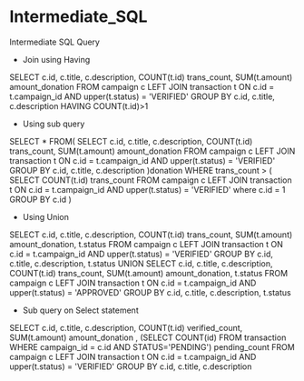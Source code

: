 # Intermediate_SQL
Intermediate SQL Query

- Join using Having 

SELECT c.id, c.title, c.description, COUNT(t.id) trans_count, SUM(t.amount) amount_donation
FROM campaign c
LEFT JOIN transaction t
ON c.id = t.campaign_id
AND upper(t.status) = 'VERIFIED'
GROUP BY c.id, c.title, c.description
HAVING COUNT(t.id)>1


- Using sub query

SELECT *
FROM(
SELECT c.id, c.title, c.description, COUNT(t.id) trans_count, SUM(t.amount) amount_donation
FROM campaign c
LEFT JOIN transaction t
ON c.id = t.campaign_id
AND upper(t.status) = 'VERIFIED'
GROUP BY c.id, c.title, c.description
)donation
WHERE trans_count > (
  SELECT COUNT(t.id) trans_count
  FROM campaign c
  LEFT JOIN transaction t
  ON c.id = t.campaign_id
  AND upper(t.status) = 'VERIFIED'
  where c.id = 1
  GROUP BY c.id
)


- Using Union

SELECT c.id, c.title, c.description, COUNT(t.id) trans_count, SUM(t.amount) amount_donation, t.status
FROM campaign c
LEFT JOIN transaction t
ON c.id = t.campaign_id
AND upper(t.status) = 'VERIFIED'
GROUP BY c.id, c.title, c.description, t.status
UNION 
SELECT c.id, c.title, c.description, COUNT(t.id) trans_count, SUM(t.amount) amount_donation, t.status
FROM campaign c
LEFT JOIN transaction t
ON c.id = t.campaign_id
AND upper(t.status) = 'APPROVED'
GROUP BY c.id, c.title, c.description, t.status


- Sub query on Select statement

SELECT c.id, c.title, c.description, COUNT(t.id) verified_count, SUM(t.amount) amount_donation
, (SELECT COUNT(id) FROM transaction WHERE campaign_id = c.id AND STATUS='PENDING') pending_count
FROM campaign c
LEFT JOIN transaction t
ON c.id = t.campaign_id
AND upper(t.status) = 'VERIFIED'
GROUP BY c.id, c.title, c.description

